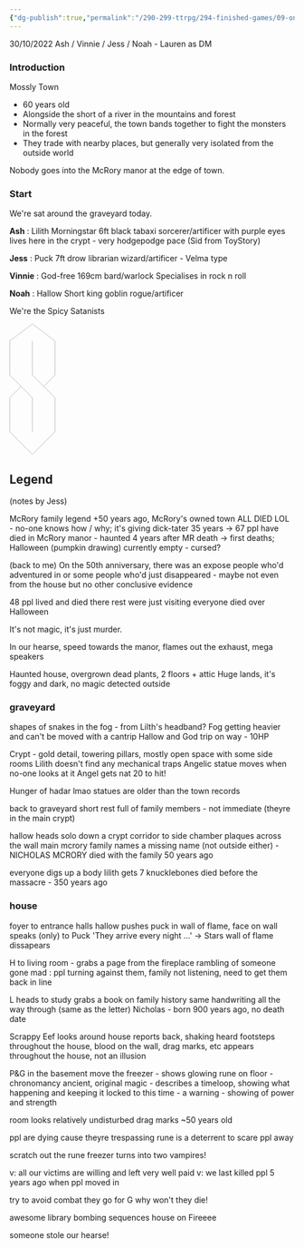 ```yaml
---
{"dg-publish":true,"permalink":"/290-299-ttrpg/294-finished-games/09-oneshots/halloween-mystery/"}
---
```



30/10/2022
Ash / Vinnie / Jess / Noah - Lauren as DM

### Introduction

Mossly Town
- 60 years old
- Alongside the short of a river in the mountains and forest
- Normally very peaceful, the town bands together to fight the monsters in the forest
- They trade with nearby places, but generally very isolated from the outside world

Nobody goes into the McRory manor at the edge of town.

### Start

We're sat around the graveyard today.

**Ash** : Lilith Morningstar
6ft black tabaxi sorcerer/artificer with purple eyes
lives here in the crypt - very hodgepodge pace (Sid from ToyStory)

**Jess** : Puck
7ft drow librarian wizard/artificer - Velma type

**Vinnie** : God-free
169cm bard/warlock
Specialises in rock n roll

**Noah** : Hallow
Short king goblin rogue/artificer

We're the Spicy Satanists

<svg xmlns="http://www.w3.org/2000/svg" xmlns:xlink="http://www.w3.org/1999/xlink" version="1.1" width="82px" height="232px" viewBox="-0.5 -0.5 82 232"><defs/><g><path d="M 40 90 L 40 30" fill="none" stroke="#bdbdbd" stroke-miterlimit="10" pointer-events="stroke"/><path d="M 80 90 L 80 30" fill="none" stroke="#bdbdbd" stroke-miterlimit="10" pointer-events="stroke"/><path d="M 0 90 L 0 30" fill="none" stroke="#bdbdbd" stroke-miterlimit="10" pointer-events="stroke"/><path d="M 0 190 L 0 130" fill="none" stroke="#bdbdbd" stroke-miterlimit="10" pointer-events="stroke"/><path d="M 40 190 L 40 130" fill="none" stroke="#bdbdbd" stroke-miterlimit="10" pointer-events="stroke"/><path d="M 80 190 L 80 130" fill="none" stroke="#bdbdbd" stroke-miterlimit="10" pointer-events="stroke"/><path d="M 40 0 L 0 30" fill="none" stroke="#bdbdbd" stroke-miterlimit="10" pointer-events="stroke"/><path d="M 80 30 L 40 0" fill="none" stroke="#bdbdbd" stroke-miterlimit="10" pointer-events="stroke"/><path d="M 80 130 L 40 90" fill="none" stroke="#bdbdbd" stroke-miterlimit="10" pointer-events="stroke"/><path d="M 40 130 L 0 90" fill="none" stroke="#bdbdbd" stroke-miterlimit="10" pointer-events="stroke"/><path d="M 40 230 L 0 190" fill="none" stroke="#bdbdbd" stroke-miterlimit="10" pointer-events="stroke"/><path d="M 80 190 L 40 230" fill="none" stroke="#bdbdbd" stroke-miterlimit="10" pointer-events="stroke"/><path d="M 20 110 L 0 130" fill="none" stroke="#bdbdbd" stroke-miterlimit="10" pointer-events="stroke"/><path d="M 60 110 L 80 90" fill="none" stroke="#bdbdbd" stroke-miterlimit="10" pointer-events="stroke"/></g></svg>

## Legend
(notes by Jess)

McRory family legend
+50 years ago, McRory's owned town
ALL DIED LOL - no-one knows how / why; it's giving dick-tater
35 years -> 67 ppl have died in McRory manor - haunted
4 years after MR death -> first deaths; Halloween (pumpkin drawing)
currently empty - cursed?

(back to me)
On the 50th anniversary, there was an expose
people who'd adventured in
or some people who'd just disappeared - maybe not even from the house but no other conclusive evidence

48 ppl lived and died there
rest were just visiting
everyone died over Halloween

It's not magic, it's just murder.

In our hearse, speed towards the manor, flames out the exhaust, mega speakers

Haunted house, overgrown dead plants, 2 floors + attic
Huge lands, it's foggy and dark, no magic detected outside

### graveyard

shapes of snakes in the fog - from Lilth's headband?
Fog getting heavier and can't be moved with a cantrip
Hallow and God trip on way - 10HP

Crypt - gold detail, towering pillars, mostly open space with some side rooms
Lilith doesn't find any mechanical traps
Angelic statue moves when no-one looks at it
Angel gets nat 20 to hit!

Hunger of hadar lmao
statues are older than the town records

back to graveyard
short rest
full of family members - not immediate (theyre in the main crypt)

hallow heads solo down a crypt corridor to side chamber
plaques across the wall
main mcrory family names
a missing name (not outside either) - NICHOLAS MCRORY
died with the family 50 years ago

everyone digs up a body
lilith gets 7 knucklebones
died before the massacre - 350 years ago

### house

foyer
to entrance halls
hallow pushes puck in
wall of flame, face on wall speaks (only) to Puck
'They arrive every night ...' -> Stars
wall of flame dissapears

H to living room - grabs a page from the fireplace
rambling of someone gone mad : ppl turning against them, family not listening, need to get them back in line

L heads to study
grabs a book on family history
same handwriting all the way through (same as the letter)
Nicholas - born 900 years ago, no death date

Scrappy Eef looks around house
reports back, shaking
heard footsteps throughout the house, blood on the wall, drag marks, etc
appears throughout the house, not an illusion

P&G in the basement
move the freezer - shows glowing rune on floor - chronomancy
ancient, original magic - describes a timeloop, showing what happening
and keeping it locked to this time - a warning - showing of power and strength

room looks relatively undisturbed
drag marks ~50 years old

ppl are dying cause theyre trespassing
rune is a deterrent to scare ppl away

scratch out the rune
freezer turns into two vampires!

v: all our victims are willing and left very well paid
v: we last killed ppl 5 years ago when ppl moved in

try to avoid combat
they go for G
why won't they die!

awesome library bombing sequences
house on Fireeee

someone stole our hearse!